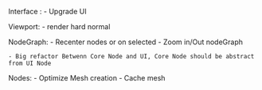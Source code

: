 Interface :
	- Upgrade UI

Viewport:
	- render hard normal

NodeGraph:
	- Recenter nodes or on selected
	- Zoom in/Out nodeGraph

	- Big refactor Betwenn Core Node and UI, Core Node should be abstract from UI Node

Nodes:
	- Optimize Mesh creation 
	- Cache mesh